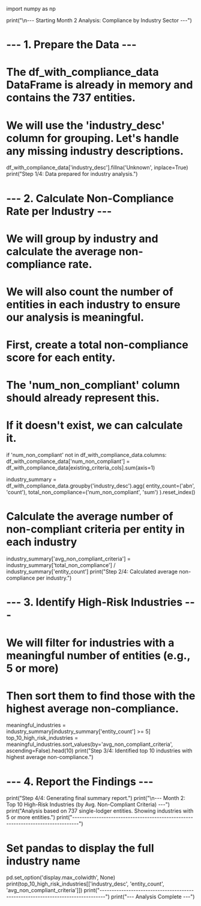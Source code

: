 import numpy as np

print("\n--- Starting Month 2 Analysis: Compliance by Industry Sector ---")

# --- 1. Prepare the Data ---
# The df_with_compliance_data DataFrame is already in memory and contains the 737 entities.
# We will use the 'industry_desc' column for grouping. Let's handle any missing industry descriptions.
df_with_compliance_data['industry_desc'].fillna('Unknown', inplace=True)
print("Step 1/4: Data prepared for industry analysis.")

# --- 2. Calculate Non-Compliance Rate per Industry ---
# We will group by industry and calculate the average non-compliance rate.
# We will also count the number of entities in each industry to ensure our analysis is meaningful.

# First, create a total non-compliance score for each entity.
# The 'num_non_compliant' column should already represent this.
# If it doesn't exist, we can calculate it.
if 'num_non_compliant' not in df_with_compliance_data.columns:
    df_with_compliance_data['num_non_compliant'] = df_with_compliance_data[existing_criteria_cols].sum(axis=1)

industry_summary = df_with_compliance_data.groupby('industry_desc').agg(
    entity_count=('abn', 'count'),
    total_non_compliance=('num_non_compliant', 'sum')
).reset_index()

# Calculate the average number of non-compliant criteria per entity in each industry
industry_summary['avg_non_compliant_criteria'] = industry_summary['total_non_compliance'] / industry_summary['entity_count']
print("Step 2/4: Calculated average non-compliance per industry.")

# --- 3. Identify High-Risk Industries ---
# We will filter for industries with a meaningful number of entities (e.g., 5 or more)
# Then sort them to find those with the highest average non-compliance.
meaningful_industries = industry_summary[industry_summary['entity_count'] >= 5]
top_10_high_risk_industries = meaningful_industries.sort_values(by='avg_non_compliant_criteria', ascending=False).head(10)
print("Step 3/4: Identified top 10 industries with highest average non-compliance.")

# --- 4. Report the Findings ---
print("Step 4/4: Generating final summary report.")
print("\n--- Month 2: Top 10 High-Risk Industries (by Avg. Non-Compliant Criteria) ---")
print("Analysis based on 737 single-lodger entities. Showing industries with 5 or more entities.")
print("--------------------------------------------------------------------------------")
# Set pandas to display the full industry name
pd.set_option('display.max_colwidth', None)
print(top_10_high_risk_industries[['industry_desc', 'entity_count', 'avg_non_compliant_criteria']])
print("--------------------------------------------------------------------------------")
print("--- Analysis Complete ---")
